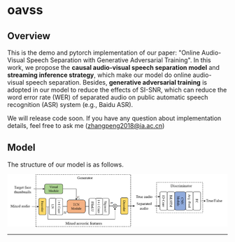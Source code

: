 # oavss

## Overview
This is the demo and pytorch implementation of our paper: "Online Audio-Visual Speech Separation with Generative Adversarial Training". In this work, we propose the **causal audio-visual speech separation model** and **streaming inference strategy**, which make our model do online audio-visual speech separation. Besides, **generative adversarial training** is adopted in our model to reduce the effects of SI-SNR, which can reduce the word error rate (WER) of separated audio on public automatic speech recognition (ASR) system (e.g., Baidu ASR).

We will release code soon. If you have any question about implementation details, feel free to ask me (zhangpeng2018@ia.ac.cn)

## Model
The structure of our model is as follows.

![](./image/figure2.png)
****************************************************************
